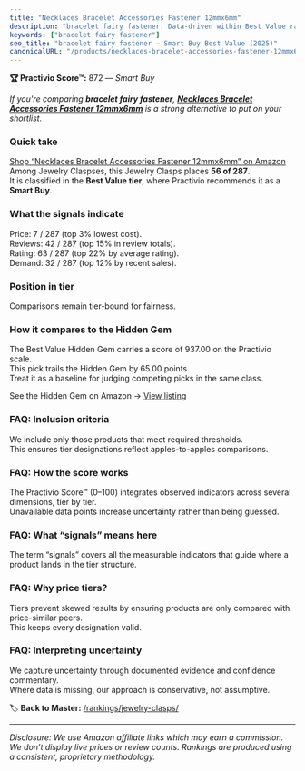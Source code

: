 ```yaml
---
title: "Necklaces Bracelet Accessories Fastener 12mmx6mm"
description: "bracelet fairy fastener: Data-driven within Best Value ranking using the Practivio Score™. Positioned by quality, value, demand, findability, momentum."
keywords: ["bracelet fairy fastener"]
seo_title: "bracelet fairy fastener — Smart Buy Best Value (2025)"
canonicalURL: "/products/necklaces-bracelet-accessories-fastener-12mmx6mm-B08JTSLDW4/"
---
```


**🏆 Practivio Score™:** 872 — _Smart Buy_


*If you're comparing **bracelet fairy fastener**, **[Necklaces Bracelet Accessories Fastener 12mmx6mm](https://www.amazon.com/dp/B08JTSLDW4?tag=practivio-20)** is a strong alternative to put on your shortlist.*
### Quick take
[Shop “Necklaces Bracelet Accessories Fastener 12mmx6mm” on Amazon](https://www.amazon.com/dp/B08JTSLDW4?tag=practivio-20)
Among Jewelry Claspses, this Jewelry Clasps places **56 of 287**.  
It is classified in the **Best Value tier**, where Practivio recommends it as a **Smart Buy**.

### What the signals indicate
Price: 7 / 287 (top 3% lowest cost).  
Reviews: 42 / 287 (top 15% in review totals).  
Rating: 63 / 287 (top 22% by average rating).  
Demand: 32 / 287 (top 12% by recent sales).

### Position in tier
Comparisons remain tier-bound for fairness.

### How it compares to the Hidden Gem
The Best Value Hidden Gem carries a score of 937.00 on the Practivio scale.  
This pick trails the Hidden Gem by 65.00 points.  
Treat it as a baseline for judging competing picks in the same class.  

See the Hidden Gem on Amazon → [View listing](https://www.amazon.com/dp/B07VH4JMMQ?tag=practivio-20)

### FAQ: Inclusion criteria
We include only those products that meet required thresholds.  
This ensures tier designations reflect apples-to-apples comparisons.

### FAQ: How the score works
The Practivio Score™ (0–100) integrates observed indicators across several dimensions, tier by tier.  
Unavailable data points increase uncertainty rather than being guessed.

### FAQ: What “signals” means here
The term “signals” covers all the measurable indicators that guide where a product lands in the tier structure.

### FAQ: Why price tiers?
Tiers prevent skewed results by ensuring products are only compared with price-similar peers.  
This keeps every designation valid.

### FAQ: Interpreting uncertainty
We capture uncertainty through documented evidence and confidence commentary.  
Where data is missing, our approach is conservative, not assumptive.


🏷️ **Back to Master:** [/rankings/jewelry-clasps/](/rankings/jewelry-clasps/)

---
_Disclosure: We use Amazon affiliate links which may earn a commission. We don’t display live prices or review counts. Rankings are produced using a consistent, proprietary methodology._
